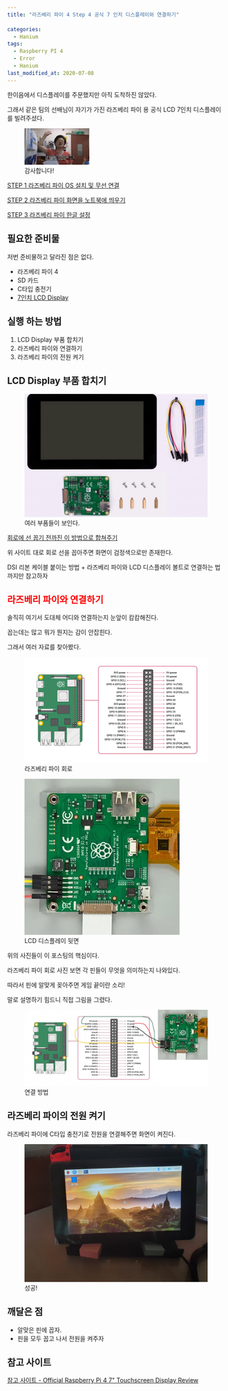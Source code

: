 ```yaml
---
title: "라즈베리 파이 4 Step 4 공식 7 인치 디스플레이와 연결하기"

categories:
  - Hanium
tags: 
  - Raspberry PI 4
  - Error
  - Hanium
last_modified_at: 2020-07-08
---
```


한이음에서 디스플레이를 주문했지만 아직 도착하진 않았다.

그래서 같은 팀의 선배님이 자기가 가진 라즈베리 파이 용 공식 LCD 7인치 디스플레이를 빌려주셨다.

<figure class="align-center">
  <img src="/assets/jjal/fan.jpg" width= "150px">
  <figcaption>감사합니다!</figcaption>
</figure>

[STEP 1 라즈베리 파이 OS 설치 및 무선 연결](https://jee00609.github.io/hanium/Raspberry-error-solved1/)

[STEP 2 라즈베리 파이 화면을 노트북에 띄우기](https://jee00609.github.io/hanium/Raspberry-error-solved2/)

[STEP 3 라즈베리 파이 한글 설정](https://jee00609.github.io/hanium/Raspberry-error-solved3/)

## 필요한 준비물

저번 준비물하고 달라진 점은 없다.

   * 라즈베리 파이 4
   * SD 카드
   * C타입 충전기
   * [7인치 LCD Display](https://www.raspberrypi.org/products/raspberry-pi-touch-display/)

## 실행 하는 방법

   1. LCD Display 부품 합치기
   2. 라즈베리 파이와 연결하기
   3. 라즈베리 파이의 전원 켜기

## LCD Display 부품 합치기

<figure class="align-center">
  <img src="/assets/images/2020-07-12-displays.png">
  <figcaption>여러 부품들이 보인다.</figcaption>
</figure>

[회로에 선 꼽기 전까진 이 방법으로 합쳐주기](https://www.youtube.com/watch?time_continue=219&v=cUScoj-n6zg&feature=emb_title)

위 사이트 대로 회로 선을 꼽아주면 화면이 검정색으로만 존재한다.

DSI 리본 케이블 붙이는 방법 + 라즈베리 파이와 LCD 디스플레이 볼트로 연결하는 법까지만 참고하자

## <span style="color:red"> 라즈베리 파이와 연결하기 </span>

솔직히 여기서 도대체 어디와 연결하는지 눈앞이 캄캄해진다.

꼽는데는 많고 뭐가 뭔지는 감이 안잡힌다.

그래서 여러 자료를 찾아봤다.

<figure class="align-center">
  <img src="/assets/images/2020-07-12-GPIO-Pinout-Diagram.png">
  <figcaption>라즈베리 파이 회로</figcaption>
</figure>

<figure class="align-center">
  <img src="/assets/images/2020-07-12-display.PNG">
  <figcaption>LCD 디스플레이 뒷면</figcaption>
</figure>

위의 사진들이 이 포스팅의 핵심이다.

라즈베리 파이 회로 사진 보면 각 핀들이 무엇을 의미하는지 나와있다.

따라서 핀에 알맞게 꽂아주면 게임 끝이란 소리!

말로 설명하기 힘드니 직접 그림을 그렸다.

<figure class="align-center">
  <img src="/assets/images/2020-07-12-connect.jpg">
  <figcaption>연결 방법</figcaption>
</figure>

## 라즈베리 파이의 전원 켜기

라즈베리 파이에 C타입 충전기로 전원을 연결해주면 화면이 켜진다.

<figure class="align-center">
  <img src="/assets/images/2020-07-12-success.jpg">
  <figcaption>성공!</figcaption>
</figure>

## 깨달은 점

   * 알맞은 핀에 꼽자.
   * 핀을 모두 꼽고 나서 전원을 켜주자

## 참고 사이트

[참고 사이트 - Official Raspberry Pi 4 7" Touchscreen Display Review](https://www.youtube.com/watch?v=J69-bxOSMC8&t=246s)